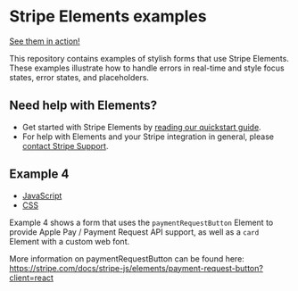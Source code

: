 # Stripe Elements examples

[See them in action!](https://stripe.github.io/elements-examples)

This repository contains examples of stylish forms that use Stripe Elements. These examples illustrate how to handle errors in real-time and style focus states, error states, and placeholders.

## Need help with Elements?

- Get started with Stripe Elements by [reading our quickstart guide](https://stripe.com/docs/stripe-js).
- For help with Elements and your Stripe integration in general, please [contact Stripe Support](https://support.stripe.com/).


## Example 4

- [JavaScript](js/example4.js)
- [CSS](css/example4.css)

Example 4 shows a form that uses the `paymentRequestButton` Element to provide
Apple Pay / Payment Request API support, as well as a `card` Element with a
custom web font.

More information on paymentRequestButton can be found here: https://stripe.com/docs/stripe-js/elements/payment-request-button?client=react

